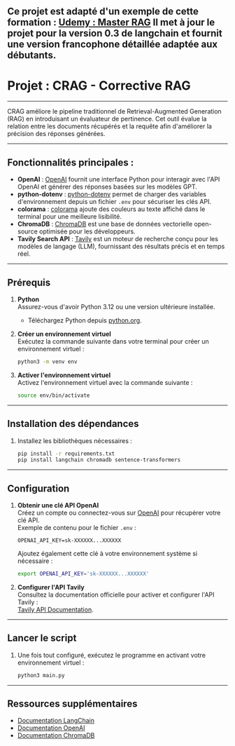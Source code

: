 Ce projet est adapté d'un exemple de cette formation : [Udemy : Master RAG](https://www.udemy.com/course/llm-retrieval-augmented-generation-masterclass/)
Il met à jour le projet pour la version 0.3 de langchain et fournit une version francophone détaillée adaptée aux débutants.
---

# Projet : CRAG - Corrective RAG

---


CRAG améliore le pipeline traditionnel de Retrieval-Augmented Generation (RAG) en introduisant un évaluateur de pertinence. Cet outil évalue la relation entre les documents récupérés et la requête afin d'améliorer la précision des réponses générées.

---

## Fonctionnalités principales :

- **OpenAI** : [OpenAI](https://python.langchain.com/docs/integrations/platforms/openai) fournit une interface Python pour interagir avec l'API OpenAI et générer des réponses basées sur les modèles GPT.
- **python-dotenv** : [python-dotenv](https://pypi.org/project/python-dotenv/) permet de charger des variables d'environnement depuis un fichier `.env` pour sécuriser les clés API.
- **colorama** : [colorama](https://pypi.org/project/colorama/) ajoute des couleurs au texte affiché dans le terminal pour une meilleure lisibilité.
- **ChromaDB** : [ChromaDB](https://python.langchain.com/v0.2/docs/integrations/vectorstores/chroma/) est une base de données vectorielle open-source optimisée pour les développeurs.
- **Tavily Search API** : [Tavily](https://app.tavily.com/documentation/apis) est un moteur de recherche conçu pour les modèles de langage (LLM), fournissant des résultats précis et en temps réel.

---

## Prérequis

1. **Python**  
   Assurez-vous d'avoir Python 3.12 ou une version ultérieure installée.  
   - Téléchargez Python depuis [python.org](https://www.python.org/downloads/).

2. **Créer un environnement virtuel**  
   Exécutez la commande suivante dans votre terminal pour créer un environnement virtuel :
   ```bash
   python3 -m venv env
   ```

3. **Activer l'environnement virtuel**  
   Activez l'environnement virtuel avec la commande suivante :
   ```bash
   source env/bin/activate
   ```

---

## Installation des dépendances

1. Installez les bibliothèques nécessaires :  
   ```bash
   pip install -r requirements.txt
   pip install langchain chromadb sentence-transformers
   ```

---

## Configuration

1. **Obtenir une clé API OpenAI**  
   Créez un compte ou connectez-vous sur [OpenAI](https://platform.openai.com/account/api-keys) pour récupérer votre clé API.  
   Exemple de contenu pour le fichier `.env` :  
   ```
   OPENAI_API_KEY=sk-XXXXXX...XXXXXX
   ```

   Ajoutez également cette clé à votre environnement système si nécessaire :
   ```bash
   export OPENAI_API_KEY='sk-XXXXXX...XXXXXX'
   ```

2. **Configurer l'API Tavily**  
   Consultez la documentation officielle pour activer et configurer l'API Tavily :  
   [Tavily API Documentation](https://app.tavily.com/documentation/apis).

---

## Lancer le script

1. Une fois tout configuré, exécutez le programme en activant votre environnement virtuel :  
   ```bash
   python3 main.py
   ```

---

## Ressources supplémentaires

- [Documentation LangChain](https://js.langchain.com/docs/introduction/)
- [Documentation OpenAI](https://platform.openai.com/docs/)
- [Documentation ChromaDB](https://python.langchain.com/v0.2/docs/integrations/vectorstores/chroma/)
